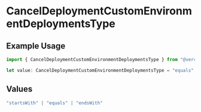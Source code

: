 # CancelDeploymentCustomEnvironmentDeploymentsType

## Example Usage

```typescript
import { CancelDeploymentCustomEnvironmentDeploymentsType } from "@vercel/sdk/models/operations/canceldeployment.js";

let value: CancelDeploymentCustomEnvironmentDeploymentsType = "equals";
```

## Values

```typescript
"startsWith" | "equals" | "endsWith"
```